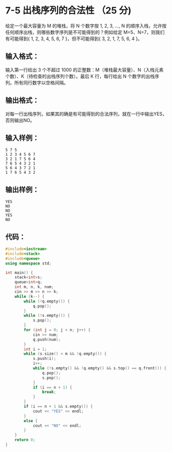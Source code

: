 # 7-5 出栈序列的合法性 （25 分)
给定一个最大容量为 M 的堆栈，将 N 个数字按 1, 2, 3, ..., N 的顺序入栈，允许按任何顺序出栈，则哪些数字序列是不可能得到的？例如给定 M=5、N=7，则我们有可能得到{ 1, 2, 3, 4, 5, 6, 7 }，但不可能得到{ 3, 2, 1, 7, 5, 6, 4 }。


## 输入格式：
输入第一行给出 3 个不超过 1000 的正整数：M（堆栈最大容量）、N（入栈元素个数）、K（待检查的出栈序列个数）。最后 K 行，每行给出 N 个数字的出栈序列。所有同行数字以空格间隔。


## 输出格式：
对每一行出栈序列，如果其的确是有可能得到的合法序列，就在一行中输出YES，否则输出NO。


## 输入样例：
```
5 7 5
1 2 3 4 5 6 7
3 2 1 7 5 6 4
7 6 5 4 3 2 1
5 6 4 3 7 2 1
1 7 6 5 4 3 2
```


## 输出样例：
```
YES
NO
NO
YES
NO
```


## 代码：
```cpp
#include<iostream>
#include<stack>
#include<queue>
using namespace std;

int main() {
	stack<int>s;
	queue<int>q;
	int m, n, k, num;
	cin >> m >> n >> k;
	while (k--) {
		while (!q.empty()) {
			q.pop();
		}
		while (!s.empty()) {
			s.pop();
		}
		for (int j = 0; j < n; j++) {
			cin >> num;
			q.push(num);
		}
		int i = 1;
		while (s.size() < m && !q.empty()) {
			s.push(i);
			i++;
			while (!s.empty() && !q.empty() && s.top() == q.front()) {
				q.pop();
				s.pop();
			}
			if (i == n + 1) {
				break;
			}
		}
		if (i == n + 1 && s.empty()) {
			cout << "YES" << endl;
		}
		else {
			cout << "NO" << endl;
		}
	}
	return 0;
}
```
